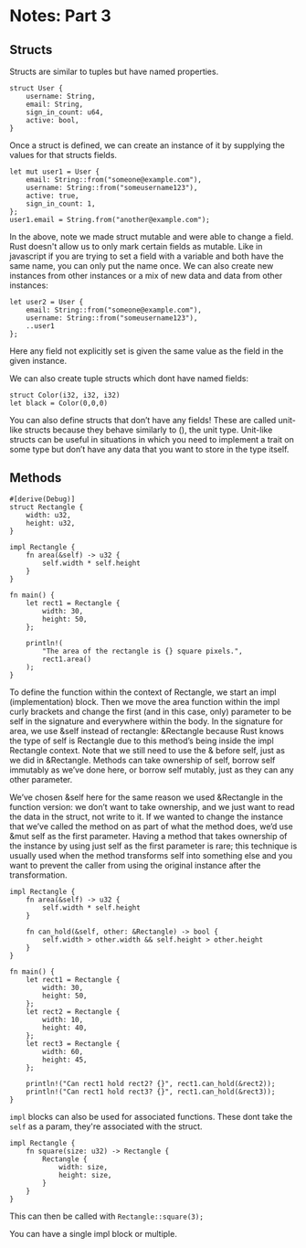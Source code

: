 # Notes: Part 3

## Structs

Structs are similar to tuples but have named properties.

```
struct User {
    username: String,
    email: String,
    sign_in_count: u64,
    active: bool,
}
```

Once a struct is defined, we can create an instance of it by supplying the values for that structs fields.

```
let mut user1 = User {
    email: String::from("someone@example.com"),
    username: String::from("someusername123"),
    active: true,
    sign_in_count: 1,
};
user1.email = String.from("another@example.com");
```

In the above, note we made struct mutable and were able to change a field. Rust doesn't allow us to only mark certain fields as mutable.
Like in javascript if you are trying to set a field with a variable and both have the same name, you can only put the name once.
We can also create new instances from other instances or a mix of new data and data from other instances:

```
let user2 = User {
    email: String::from("someone@example.com"),
    username: String::from("someusername123"),
    ..user1
};
```

Here any field not explicitly set is given the same value as the field in the given instance.

We can also create tuple structs which dont have named fields:

```
struct Color(i32, i32, i32)
let black = Color(0,0,0)
```

You can also define structs that don’t have any fields! These are called unit-like structs because they behave similarly to (), the unit type. Unit-like structs can be useful in situations in which you need to implement a trait on some type but don’t have any data that you want to store in the type itself.

## Methods

```
#[derive(Debug)]
struct Rectangle {
    width: u32,
    height: u32,
}

impl Rectangle {
    fn area(&self) -> u32 {
        self.width * self.height
    }
}

fn main() {
    let rect1 = Rectangle {
        width: 30,
        height: 50,
    };

    println!(
        "The area of the rectangle is {} square pixels.",
        rect1.area()
    );
}
```

To define the function within the context of Rectangle, we start an impl (implementation) block. Then we move the area function within the impl curly brackets and change the first (and in this case, only) parameter to be self in the signature and everywhere within the body.
In the signature for area, we use &self instead of rectangle: &Rectangle because Rust knows the type of self is Rectangle due to this method’s being inside the impl Rectangle context. Note that we still need to use the & before self, just as we did in &Rectangle. Methods can take ownership of self, borrow self immutably as we’ve done here, or borrow self mutably, just as they can any other parameter.

We’ve chosen &self here for the same reason we used &Rectangle in the function version: we don’t want to take ownership, and we just want to read the data in the struct, not write to it. If we wanted to change the instance that we’ve called the method on as part of what the method does, we’d use &mut self as the first parameter. Having a method that takes ownership of the instance by using just self as the first parameter is rare; this technique is usually used when the method transforms self into something else and you want to prevent the caller from using the original instance after the transformation.

```
impl Rectangle {
    fn area(&self) -> u32 {
        self.width * self.height
    }

    fn can_hold(&self, other: &Rectangle) -> bool {
        self.width > other.width && self.height > other.height
    }
}

fn main() {
    let rect1 = Rectangle {
        width: 30,
        height: 50,
    };
    let rect2 = Rectangle {
        width: 10,
        height: 40,
    };
    let rect3 = Rectangle {
        width: 60,
        height: 45,
    };

    println!("Can rect1 hold rect2? {}", rect1.can_hold(&rect2));
    println!("Can rect1 hold rect3? {}", rect1.can_hold(&rect3));
}
```

`impl` blocks can also be used for associated functions. These dont take the `self` as a param, they're associated with the struct.

```
impl Rectangle {
    fn square(size: u32) -> Rectangle {
        Rectangle {
            width: size,
            height: size,
        }
    }
}
```

This can then be called with `Rectangle::square(3);`

You can have a single impl block or multiple.
